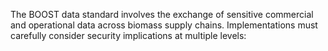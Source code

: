 The BOOST data standard involves the exchange of sensitive commercial and operational data across biomass supply chains. Implementations must carefully consider security implications at multiple levels: